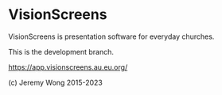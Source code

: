 # VisionScreens

VisionScreens is presentation software for everyday churches.

This is the development branch.

https://app.visionscreens.au.eu.org/

(c) Jeremy Wong 2015-2023